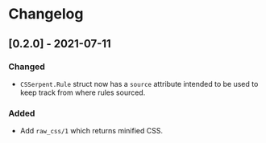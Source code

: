 # Changelog

## [0.2.0] - 2021-07-11

### Changed

- `CSSerpent.Rule` struct now has a `source` attribute intended to be used to keep track from where rules sourced.

### Added

- Add `raw_css/1` which returns minified CSS.
